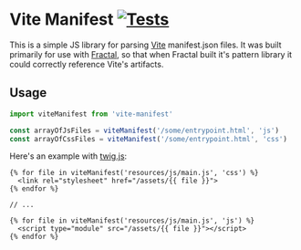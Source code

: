 Vite Manifest [![Tests](https://github.com/imarc/vite-manifest/actions/workflows/main.yml/badge.svg)](https://github.com/imarc/vite-manifest/actions/workflows/main.yml)
=============

This is a simple JS library for parsing [Vite](https://vitejs.dev/)
manifest.json files. It was built primarily for use with
[Fractal](https://fractal.build/), so that when Fractal built it's pattern
library it could correctly reference Vite's artifacts.

Usage
-----

```js
import viteManifest from 'vite-manifest'

const arrayOfJsFiles = viteManifest('/some/entrypoint.html', 'js')
const arrayOfCssFiles = viteManifest('/some/entrypoint.html', 'css')
```

Here's an example with [twig.js](https://github.com/twigjs/twig.js):

```twig
{% for file in viteManifest('resources/js/main.js', 'css') %}
  <link rel="stylesheet" href="/assets/{{ file }}">
{% endfor %}

// ...

{% for file in viteManifest('resources/js/main.js', 'js') %}
  <script type="module" src="/assets/{{ file }}"></script>
{% endfor %}
